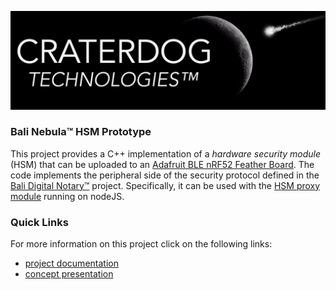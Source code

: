 ![Logo](CraterDogLogo.png)

### Bali Nebula™ HSM Prototype
This project provides a C++ implementation of a _hardware security module_ (HSM) that can be uploaded to an [Adafruit BLE nRF52 Feather Board](https://www.adafruit.com/product/3406). The code implements the peripheral side of the security protocol defined in the [Bali Digital Notary™](https://github.com/craterdog-bali/js-bali-digital-notary) project. Specifically, it can be used with the [HSM proxy module](https://github.com/craterdog-bali/js-bali-digital-notary/blob/master/src/v1/HSM.js) running on nodeJS.

### Quick Links
For more information on this project click on the following links:
 * [project documentation](https://github.com/derknorton/cpp-bali-hsm-prototype/wiki)
 * [concept presentation](https://github.com/derknorton/cpp-bali-hsm-prototype/wiki/docs/presos/WearableIdentitySystem-Details.pdf)

